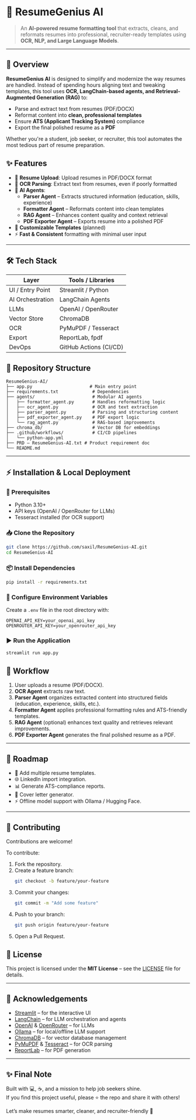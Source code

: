 # 📄 ResumeGenius AI

> An **AI-powered resume formatting tool** that extracts, cleans, and reformats resumes into professional, recruiter-ready templates using **OCR, NLP, and Large Language Models**.

---

## 🚀 Overview

**ResumeGenius AI** is designed to simplify and modernize the way resumes are handled. Instead of spending hours aligning text and tweaking templates, this tool uses **OCR, LangChain-based agents, and Retrieval-Augmented Generation (RAG)** to:

- Parse and extract text from resumes (PDF/DOCX)  
- Reformat content into **clean, professional templates**  
- Ensure **ATS (Applicant Tracking System)** compliance  
- Export the final polished resume as a **PDF**

Whether you're a student, job seeker, or recruiter, this tool automates the most tedious part of resume preparation.

## ✨ Features

- 📂 **Resume Upload**: Upload resumes in PDF/DOCX format  
- 🔎 **OCR Parsing**: Extract text from resumes, even if poorly formatted  
- 🧠 **AI Agents**:
  - **Parser Agent** – Extracts structured information (education, skills, experience)  
  - **Formatter Agent** – Reformats content into clean templates  
  - **RAG Agent** – Enhances content quality and context retrieval  
  - **PDF Exporter Agent** – Exports resume into a polished PDF  
- 📑 **Customizable Templates** (planned)  
- ⚡ **Fast & Consistent** formatting with minimal user input  

---

## 🛠️ Tech Stack

| Layer            | Tools / Libraries       |
|------------------|-------------------------|
| UI / Entry Point | Streamlit / Python      |
| AI Orchestration | LangChain Agents        |
| LLMs             | OpenAI / OpenRouter     |
| Vector Store     | ChromaDB                |
| OCR              | PyMuPDF / Tesseract     |
| Export           | ReportLab, fpdf         |
| DevOps           | GitHub Actions (CI/CD)  |

## 📂 Repository Structure

```
ResumeGenius-AI/
├── app.py                      # Main entry point
├── requirements.txt             # Dependencies
├── agents/                      # Modular AI agents
│   ├── formatter_agent.py       # Handles reformatting logic
│   ├── ocr_agent.py             # OCR and text extraction
│   ├── parser_agent.py          # Parsing and structuring content
│   ├── pdf_exporter_agent.py    # PDF export logic
│   └── rag_agent.py             # RAG-based improvements
├── chroma_db/                   # Vector DB for embeddings
├── .github/workflows/           # CI/CD pipelines
│   └── python-app.yml
├── PRD – ResumeGenius-AI.txt # Product requirement doc
└── README.md
```

---

## ⚡ Installation & Local Deployment

### 🔧 Prerequisites
- Python 3.10+  
- API keys (OpenAI / OpenRouter for LLMs)  
- Tesseract installed (for OCR support)  

### 📥 Clone the Repository
```bash
git clone https://github.com/saxil/ResumeGenius-AI.git
cd ResumeGenius-AI
```

### 📦 Install Dependencies
```bash
pip install -r requirements.txt
```

### 🔐 Configure Environment Variables
Create a `.env` file in the root directory with:

```
OPENAI_API_KEY=your_openai_api_key
OPENROUTER_API_KEY=your_openrouter_api_key
```

### ▶️ Run the Application
```bash
streamlit run app.py
```

## 🧠 Workflow

1. User uploads a resume (PDF/DOCX).  
2. **OCR Agent** extracts raw text.  
3. **Parser Agent** organizes extracted content into structured fields (education, experience, skills, etc.).  
4. **Formatter Agent** applies professional formatting rules and ATS-friendly templates.  
5. **RAG Agent** (optional) enhances text quality and retrieves relevant improvements.  
6. **PDF Exporter Agent** generates the final polished resume as a PDF.  

---

## 🔮 Roadmap

- 🎨 Add multiple resume templates.  
- 🌐 LinkedIn import integration.  
- 📊 Generate ATS-compliance reports.  
- 🤝 Cover letter generator.  
- ⚡ Offline model support with Ollama / Hugging Face.  

---

## 🤝 Contributing

Contributions are welcome!  

To contribute:  
1. Fork the repository.  
2. Create a feature branch:  
   ```bash
   git checkout -b feature/your-feature
   ```
3. Commit your changes:  
   ```bash
   git commit -m "Add some feature"
   ```
4. Push to your branch:  
   ```bash
   git push origin feature/your-feature
   ```
5. Open a Pull Request.

## 📜 License

This project is licensed under the **MIT License** – see the [LICENSE](LICENSE) file for details.

---

## 🙌 Acknowledgements

- [Streamlit](https://streamlit.io) – for the interactive UI  
- [LangChain](https://www.langchain.com) – for LLM orchestration and agents  
- [OpenAI](https://openai.com) & [OpenRouter](https://openrouter.ai) – for LLMs  
- [Ollama](https://ollama.com) – for local/offline LLM support  
- [ChromaDB](https://www.trychroma.com) – for vector database management  
- [PyMuPDF](https://pymupdf.readthedocs.io/) & [Tesseract](https://github.com/tesseract-ocr/tesseract) – for OCR parsing  
- [ReportLab](https://www.reportlab.com/) – for PDF generation  

---

## ✨ Final Note

Built with 💻, ☕, and a mission to help job seekers shine.  
If you find this project useful, please ⭐ the repo and share it with others!  

Let’s make resumes smarter, cleaner, and recruiter-friendly 🚀
